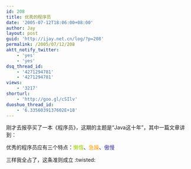 ```yaml
---
id: 208
title: 优秀的程序员
date: '2005-07-12T18:06:00+08:00'
author: Jay
layout: post
guid: 'http://ijay.net.cn/log/?p=208'
permalink: /2005/07/12/208
aktt_notify_twitter:
    - 'yes'
    - 'yes'
dsq_thread_id:
    - '4271294781'
    - '4271294781'
views:
    - '3217'
shorturl:
    - 'http://goo.gl/cSIlv'
duoshuo_thread_id:
    - '6.3356039137602E+18'
---
```


刚才去报亭买了一本《程序员》，这期的主题是“Java这十年”，其中一篇文章讲到：

优秀的程序员应有三个特点：<span style="color: #99cc00;">懒惰</span>、<span style="color: #ff9900;">急躁</span>、<span style="color: #333399;">傲慢</span>

三样我全占了，这条准则成立 :twisted: